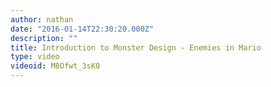 ```yaml
---
author: nathan
date: "2016-01-14T22:30:20.000Z"
description: ""
title: Introduction to Monster Design - Enemies in Mario
type: video
videoid: M8Ofwt_3sK0
---
```


